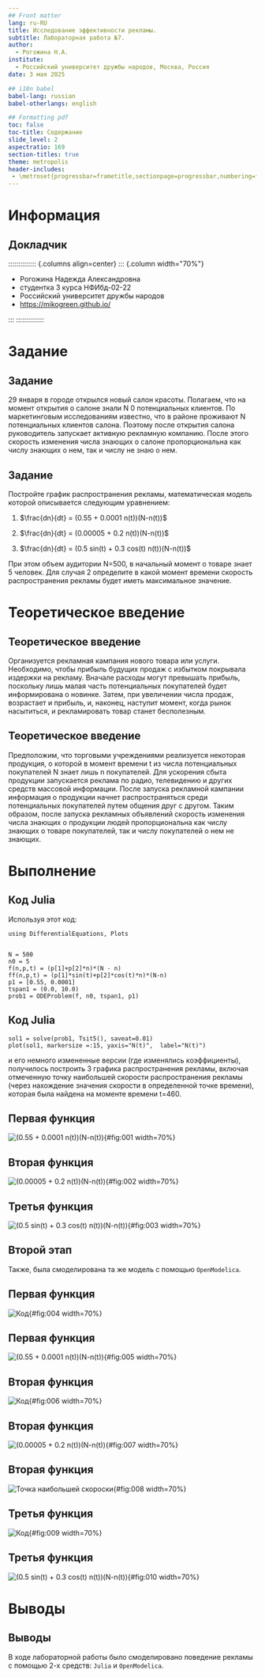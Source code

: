 ```yaml
---
## Front matter
lang: ru-RU
title: Исследование эффективности рекламы.
subtitle: Лабораторная работа №7.
author:
  - Рогожина Н.А.
institute:
  - Российский университет дружбы народов, Москва, Россия
date: 3 мая 2025

## i18n babel
babel-lang: russian
babel-otherlangs: english

## Formatting pdf
toc: false
toc-title: Содержание
slide_level: 2
aspectratio: 169
section-titles: true
theme: metropolis
header-includes:
 - \metroset{progressbar=frametitle,sectionpage=progressbar,numbering=fraction}
---
```


# Информация

## Докладчик

:::::::::::::: {.columns align=center}
::: {.column width="70%"}

  * Рогожина Надежда Александровна
  * студентка 3 курса НФИбд-02-22
  * Российский университет дружбы народов
  * <https://mikogreen.github.io/>

:::
::::::::::::::

# Задание

## Задание

29 января в городе открылся новый салон красоты. Полагаем, что на момент открытия о салоне знали N 0
потенциальных клиентов. По маркетинговым исследованиям известно, что в районе проживают N потенциальных клиентов салона. Поэтому после открытия салона руководитель запускает активную рекламную компанию. После этого скорость изменения числа знающих о салоне пропорциональна как числу знающих о нем, так и числу не знаю о нем.

## Задание

Постройте график распространения рекламы, математическая модель которой описывается
следующим уравнением:
1. $\frac{dn}{dt} = (0.55 + 0.0001 n(t))(N-n(t))$

2. $\frac{dn}{dt} = (0.00005 + 0.2 n(t))(N-n(t))$

3. $\frac{dn}{dt} = (0.5 sin(t) + 0.3 cos(t) n(t))(N-n(t))$

При этом объем аудитории N=500, в начальный момент о товаре знает 5 человек. Для случая 2 определите в какой момент времени скорость распространения рекламы будет иметь максимальное значение.

# Теоретическое введение

## Теоретическое введение

Организуется рекламная кампания нового товара или услуги. Необходимо, чтобы прибыль будущих продаж с избытком покрывала издержки на рекламу. Вначале расходы могут превышать прибыль, поскольку лишь малая часть потенциальных покупателей будет информирована о новинке. Затем, при увеличении числа продаж, возрастает и прибыль, и, наконец, наступит момент, когда рынок насытиться, и рекламировать товар станет бесполезным.

## Теоретическое введение

Предположим, что торговыми учреждениями реализуется некоторая продукция, о которой в момент времени t из числа потенциальных покупателей N знает лишь n покупателей. Для ускорения сбыта продукции запускается реклама по радио, телевидению и других средств массовой информации. После запуска рекламной кампании информация о продукции начнет распространяться среди потенциальных покупателей путем общения друг с другом. Таким образом, после запуска рекламных объявлений скорость изменения числа знающих о продукции людей пропорциональна как числу знающих о товаре покупателей, так и числу покупателей о нем не знающих.

# Выполнение 

## Код Julia

Используя этот код:
```
using DifferentialEquations, Plots


N = 500
n0 = 5
f(n,p,t) = (p[1]+p[2]*n)*(N - n)
ff(n,p,t) = (p[1]*sin(t)+p[2]*cos(t)*n)*(N-n)
p1 = [0.55, 0.0001]
tspan1 = (0.0, 10.0)
prob1 = ODEProblem(f, n0, tspan1, p1)
```
## Код Julia
```
sol1 = solve(prob1, Tsit5(), saveat=0.01)
plot(sol1, markersize =:15, yaxis="N(t)",  label="N(t)")
```
и его немного измененные версии (где изменялись коэффициенты), получилось построить 3 графика распространения рекламы, включая отмеченную точку наибольшей скорости распространения рекламы (через нахождение значения скорости в определенной точке времени), которая была найдена на моменте времени t=460.

## Первая функция

![(0.55 + 0.0001 n(t))(N-n(t))](image/fig1.png){#fig:001 width=70%}

## Вторая функция

![(0.00005 + 0.2 n(t))(N-n(t))](image/fig2.png){#fig:002 width=70%}

## Третья функция

![(0.5 sin(t) + 0.3 cos(t) n(t))(N-n(t))](image/fig3.png){#fig:003 width=70%}

## Второй этап

Также, была смоделирована та же модель с помощью `OpenModelica`.

## Первая функция

![Код](image/1.png){#fig:004 width=70%}

## Первая функция

![(0.55 + 0.0001 n(t))(N-n(t))](image/2.png){#fig:005 width=70%}

## Вторая функция

![Код](image/3.png){#fig:006 width=70%}

## Вторая функция

![(0.00005 + 0.2 n(t))(N-n(t))](image/4.png){#fig:007 width=70%}

## Вторая функция

![Точка наибольшей скороски](image/5.png){#fig:008 width=70%}

## Третья функция

![Код](image/6.png){#fig:009 width=70%}

## Третья функция

![(0.5 sin(t) + 0.3 cos(t) n(t))(N-n(t))](image/7.png){#fig:010 width=70%}

# Выводы

## Выводы

В ходе лабораторной работы было смоделировано поведение рекламы с помощью 2-х средств: `Julia` и `OpenModelica`.

